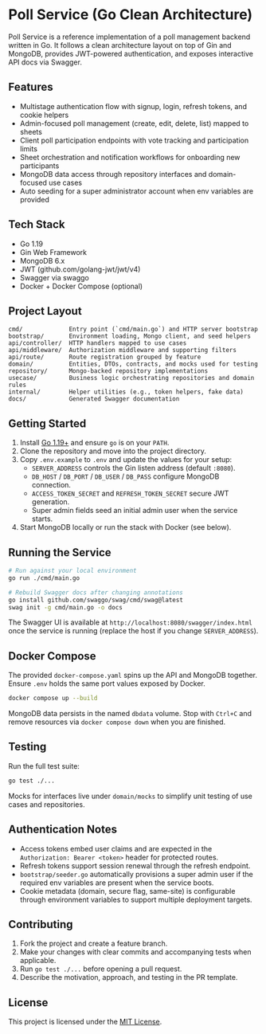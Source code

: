 # Poll Service (Go Clean Architecture)

Poll Service is a reference implementation of a poll management backend written in Go. It follows a clean architecture layout on top of Gin and MongoDB, provides JWT-powered authentication, and exposes interactive API docs via Swagger.

## Features
- Multistage authentication flow with signup, login, refresh tokens, and cookie helpers
- Admin-focused poll management (create, edit, delete, list) mapped to sheets
- Client poll participation endpoints with vote tracking and participation limits
- Sheet orchestration and notification workflows for onboarding new participants
- MongoDB data access through repository interfaces and domain-focused use cases
- Auto seeding for a super administrator account when env variables are provided

## Tech Stack
- Go 1.19
- Gin Web Framework
- MongoDB 6.x
- JWT (github.com/golang-jwt/jwt/v4)
- Swagger via swaggo
- Docker + Docker Compose (optional)

## Project Layout
```
cmd/             Entry point (`cmd/main.go`) and HTTP server bootstrap
bootstrap/       Environment loading, Mongo client, and seed helpers
api/controller/  HTTP handlers mapped to use cases
api/middleware/  Authorization middleware and supporting filters
api/route/       Route registration grouped by feature
domain/          Entities, DTOs, contracts, and mocks used for testing
repository/      Mongo-backed repository implementations
usecase/         Business logic orchestrating repositories and domain rules
internal/        Helper utilities (e.g., token helpers, fake data)
docs/            Generated Swagger documentation
```

## Getting Started
1. Install [Go 1.19+](https://go.dev/dl/) and ensure `go` is on your `PATH`.
2. Clone the repository and move into the project directory.
3. Copy `.env.example` to `.env` and update the values for your setup:
   - `SERVER_ADDRESS` controls the Gin listen address (default `:8080`).
   - `DB_HOST` / `DB_PORT` / `DB_USER` / `DB_PASS` configure MongoDB connection.
   - `ACCESS_TOKEN_SECRET` and `REFRESH_TOKEN_SECRET` secure JWT generation.
   - Super admin fields seed an initial admin user when the service starts.
4. Start MongoDB locally or run the stack with Docker (see below).

## Running the Service
```bash
# Run against your local environment
go run ./cmd/main.go

# Rebuild Swagger docs after changing annotations
go install github.com/swaggo/swag/cmd/swag@latest
swag init -g cmd/main.go -o docs
```
The Swagger UI is available at `http://localhost:8080/swagger/index.html` once the service is running (replace the host if you change `SERVER_ADDRESS`).

## Docker Compose
The provided `docker-compose.yaml` spins up the API and MongoDB together. Ensure `.env` holds the same port values exposed by Docker.
```bash
docker compose up --build
```
MongoDB data persists in the named `dbdata` volume. Stop with `Ctrl+C` and remove resources via `docker compose down` when you are finished.

## Testing
Run the full test suite:
```bash
go test ./...
```
Mocks for interfaces live under `domain/mocks` to simplify unit testing of use cases and repositories.

## Authentication Notes
- Access tokens embed user claims and are expected in the `Authorization: Bearer <token>` header for protected routes.
- Refresh tokens support session renewal through the refresh endpoint.
- `bootstrap/seeder.go` automatically provisions a super admin user if the required env variables are present when the service boots.
- Cookie metadata (domain, secure flag, same-site) is configurable through environment variables to support multiple deployment targets.

## Contributing
1. Fork the project and create a feature branch.
2. Make your changes with clear commits and accompanying tests when applicable.
3. Run `go test ./...` before opening a pull request.
4. Describe the motivation, approach, and testing in the PR template.

## License
This project is licensed under the [MIT License](LICENSE).
